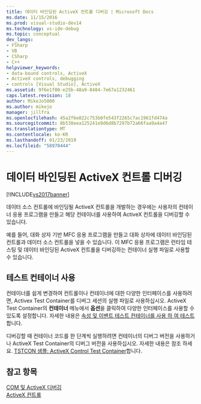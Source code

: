 ```yaml
---
title: 데이터 바인딩된 ActiveX 컨트롤 디버깅 | Microsoft Docs
ms.date: 11/15/2016
ms.prod: visual-studio-dev14
ms.technology: vs-ide-debug
ms.topic: conceptual
dev_langs:
- FSharp
- VB
- CSharp
- C++
helpviewer_keywords:
- data-bound controls, ActiveX
- ActiveX controls, debugging
- controls [Visual Studio], ActiveX
ms.assetid: 9f6e1f00-e25b-48a9-8484-7e67a1232461
caps.latest.revision: 18
author: MikeJo5000
ms.author: mikejo
manager: jillfra
ms.openlocfilehash: 45a2f6e022c753b0fe543f2265c7ac1961fd474a
ms.sourcegitcommit: 8b538eea125241e9d6d8b7297b72a66faa9a4a47
ms.translationtype: MT
ms.contentlocale: ko-KR
ms.lasthandoff: 01/23/2019
ms.locfileid: "58970444"
---
```

# <a name="debugging-a-data-bound-activex-control"></a>데이터 바인딩된 ActiveX 컨트롤 디버깅
[!INCLUDE[vs2017banner](../includes/vs2017banner.md)]

데이터 소스 컨트롤에 바인딩될 ActiveX 컨트롤을 개발하는 경우에는 사용자의 컨테이너 응용 프로그램을 만들고 해당 컨테이너를 사용하여 ActiveX 컨트롤을 디버깅할 수 있습니다.  
  
 예를 들어, 대화 상자 기반 MFC 응용 프로그램을 만들고 대화 상자에 데이터 바인딩된 컨트롤과 데이터 소스 컨트롤을 넣을 수 있습니다. 이 MFC 응용 프로그램은 런타임 테스팅 및 데이터 바인딩된 ActiveX 컨트롤을 디버깅하는 컨테이너 실행 파일로 사용할 수 있습니다.  
  
## <a name="using-the-test-container"></a>테스트 컨테이너 사용  
 컨테이너를 쉽게 변경하여 컨트롤이나 컨테이너에 대한 다양한 인터페이스를 사용하려면, Activex Test Container를 디버그 세션의 실행 파일로 사용하십시오. ActiveX Test Container의 **컨테이너** 메뉴에서 **옵션**을 클릭하여 다양한 인터페이스를 사용할 수 있도록 설정합니다. 자세한 내용은 [속성 및 이벤트 테스트 컨테이너를 사용 하 여 테스트](http://msdn.microsoft.com/library/626867cf-fe53-4c30-8973-55bb93ef3917)합니다.  
  
 디버깅할 때 컨테이너 코드를 한 단계씩 실행하려면 컨테이너의 디버그 버전을 사용하거나 ActiveX Test Container의 디버그 버전을 사용하십시오. 자세한 내용은 참조 하세요. [TSTCON 샘플: ActiveX Control Test Container](http://msdn.microsoft.com/72fa40ef-27d3-400c-813f-10b03236e600)합니다.  
  
## <a name="see-also"></a>참고 항목  
 [COM 및 ActiveX 디버깅](../debugger/com-and-activex-debugging.md)   
 [ActiveX 컨트롤](http://msdn.microsoft.com/library/52aaec4d-3889-402e-b57d-758078f8ac57)
